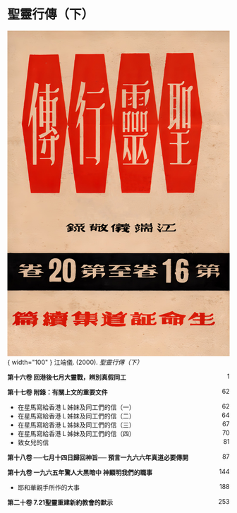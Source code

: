 # 聖靈行傳（下）
![](../images/聖靈行傳（下）.jpg){ width="100" }
江端儀. (2000). *聖靈行傳（下）*

**第十六卷 回港後七月大靈戰，辨別真假同工** <span style="float: right;">1</span>

**第十七卷 附錄：有關上文的重要文件** <span style="float: right;">62</span>

* 在星馬寫給香港Ｌ姊妹及同工們的信（一） <span style="float: right;">62</span>
* 在星馬寫給香港Ｌ姊妹及同工們的信（二） <span style="float: right;">64</span>
* 在星馬寫給香港Ｌ姊妹及同工們的信（三） <span style="float: right;">67</span>
* 在星馬寫給香港Ｌ姊妹及同工們的信（四） <span style="float: right;">70</span>
* 致女兒的信 <span style="float: right;">81</span>

**第十八卷 ──七月十四日歸回神旨──
預言一九六六年真道必要傳開** <span style="float: right;">87</span>

**第十九卷 一九六五年驚人大黑暗中
神顯明我們的職事** <span style="float: right;">144</span>

* 耶和華親手所作的大事 <span style="float: right;">188</span>

**第二十卷 7.21聖靈重建新約教會的默示** <span style="float: right;">253</span>